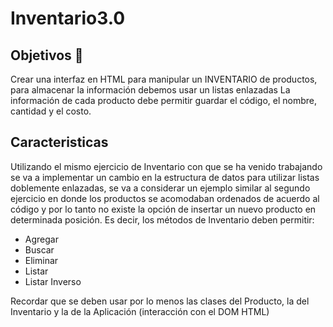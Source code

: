 # Inventario3.0

## Objetivos 🥅

Crear una interfaz en HTML para manipular un INVENTARIO de productos, para almacenar la información debemos usar un listas enlazadas
La información de cada producto debe permitir guardar el código, el nombre,  cantidad y el costo.


## Caracteristicas

Utilizando el mismo ejercicio de Inventario con que se ha venido trabajando se va a implementar un cambio en la estructura de datos para utilizar listas doblemente enlazadas, se va a considerar un ejemplo similar al segundo ejercicio en donde los productos se acomodaban ordenados de acuerdo al código y por lo tanto no existe la opción de insertar un nuevo producto en determinada posición.
Es decir, los métodos de Inventario deben permitir:
- Agregar 
- Buscar
- Eliminar
- Listar
- Listar Inverso 

Recordar que se deben usar por lo menos las clases del Producto, la del Inventario y la de la Aplicación (interacción con el DOM HTML)